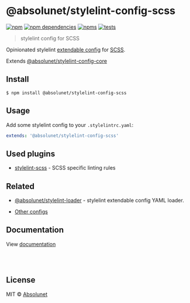 # @absolunet/stylelint-config-scss

[![npm](https://img.shields.io/npm/v/@absolunet/stylelint-config-scss.svg)](https://www.npmjs.com/package/@absolunet/stylelint-config-scss)
[![npm dependencies](https://david-dm.org/absolunet/stylelint-config/status.svg?path=packages/scss)](https://david-dm.org/absolunet/stylelint-config?path=packages/scss)
[![npms](https://badges.npms.io/%40absolunet%2Fstylelint-config-scss.svg)](https://npms.io/search?q=%40absolunet%2Fstylelint-config-scss)
[![tests](https://github.com/absolunet/stylelint-config/workflows/tests/badge.svg?branch=master)](https://github.com/absolunet/stylelint-config/actions?query=workflow%3Atests+branch%3Amaster)

> stylelint config for SCSS

Opinionated stylelint [extendable config](https://stylelint.io/user-guide/configuration/#extends) for [SCSS](https://sass-lang.com/documentation/syntax#scss).

Extends [@absolunet/stylelint-config-core](https://github.com/absolunet/stylelint-config)


## Install

```
$ npm install @absolunet/stylelint-config-scss
```


## Usage

Add some stylelint config to your `.stylelintrc.yaml`:

```yaml
extends: '@absolunet/stylelint-config-scss'
```


## Used plugins

- [stylelint-scss](https://github.com/kristerkari/stylelint-scss) - SCSS specific linting rules


## Related

- [@absolunet/stylelint-loader](https://github.com/absolunet/node-stylelint-loader) - stylelint extendable config YAML loader.

- [Other configs](https://github.com/absolunet/stylelint-config)


## Documentation

View [documentation](https://documentation.absolunet.com/stylelint-config/scss)






<br><br>

## License
MIT © [Absolunet](https://absolunet.com)
